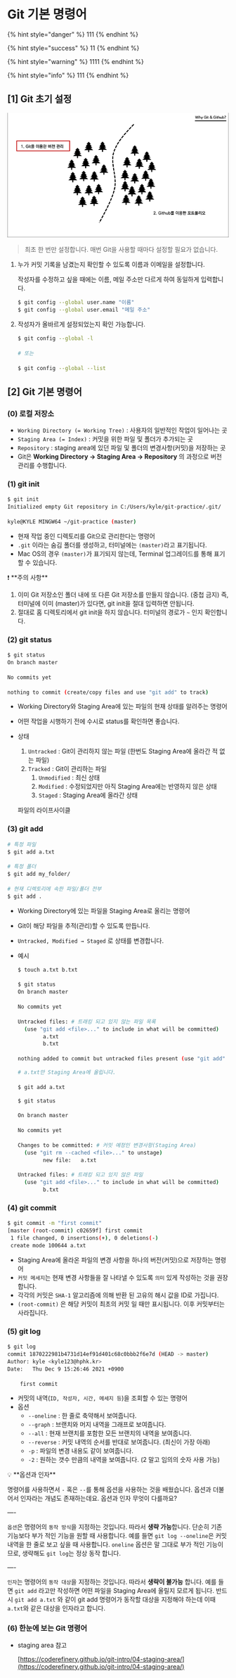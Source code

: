 # Git 기본 명령어

{% hint style="danger" %}
111
{% endhint %}

{% hint style="success" %}
11
{% endhint %}

{% hint style="warning" %}
1111
{% endhint %}

{% hint style="info" %}
111
{% endhint %}

## \[1] Git 초기 설정

![](<../.gitbook/assets/Untitled 2.png>)

> 최초 한 번만 설정합니다. 매번 Git을 사용할 때마다 설정할 필요가 없습니다.

1.  누가 커밋 기록을 남겼는지 확인할 수 있도록 이름과 이메일을 설정합니다.

    작성자를 수정하고 싶을 때에는 이름, 메일 주소만 다르게 하여 동일하게 입력합니다.

    ```bash
    $ git config --global user.name "이름"
    $ git config --global user.email "메일 주소"
    ```
2.  작성자가 올바르게 설정되었는지 확인 가능합니다.

    ```bash
    $ git config --global -l

    # 또는

    $ git config --global --list
    ```

## \[2] Git 기본 명령어

### (0) 로컬 저장소

* `Working Directory (= Working Tree)` : 사용자의 일반적인 작업이 일어나는 곳
* `Staging Area (= Index)` : 커밋을 위한 파일 및 폴더가 추가되는 곳
* `Repository` : staging area에 있던 파일 및 폴더의 변경사항(커밋)을 저장하는 곳
* Git은 **Working Directory → Staging Area → Repository** 의 과정으로 버전 관리를 수행합니다.

### (1) git init

```bash
$ git init
Initialized empty Git repository in C:/Users/kyle/git-practice/.git/

kyle@KYLE MINGW64 ~/git-practice (master)
```

* 현재 작업 중인 디렉토리를 Git으로 관리한다는 명령어
* `.git` 이라는 숨김 폴더를 생성하고, 터미널에는 `(master)`라고 표기됩니다.
* Mac OS의 경우 `(master)`가 표기되지 않는데, Terminal 업그레이드를 통해 표기할 수 있습니다.

❗ \*\*주의 사항\*\*

1. 이미 Git 저장소인 폴더 내에 또 다른 Git 저장소를 만들지 않습니다. (중첩 금지) 즉, 터미널에 이미 (master)가 있다면, git init을 절대 입력하면 안됩니다.
2. 절대로 홈 디렉토리에서 git init을 하지 않습니다. 터미널의 경로가 `~` 인지 확인합니다.

### (2) git status

```bash
$ git status
On branch master

No commits yet

nothing to commit (create/copy files and use "git add" to track)
```

* Working Directory와 Staging Area에 있는 파일의 현재 상태를 알려주는 명령어
* 어떤 작업을 시행하기 전에 수시로 status를 확인하면 좋습니다.
*   상태

    1. `Untracked` : Git이 관리하지 않는 파일 (한번도 Staging Area에 올라간 적 없는 파일)
    2. `Tracked` : Git이 관리하는 파일
       1. `Unmodified` : 최신 상태
       2. `Modified` : 수정되었지만 아직 Staging Area에는 반영하지 않은 상태
       3. `Staged` : Staging Area에 올라간 상태

    파일의 라이프사이클

### (3) git **add**

```bash
# 특정 파일
$ git add a.txt

# 특정 폴더
$ git add my_folder/

# 현재 디렉토리에 속한 파일/폴더 전부
$ git add .
```

* Working Directory에 있는 파일을 Staging Area로 올리는 명령어
* Git이 해당 파일을 추적(관리)할 수 있도록 만듭니다.
* `Untracked, Modified → Staged` 로 상태를 변경합니다.
*   예시

    ```bash
    $ touch a.txt b.txt

    $ git status
    On branch master

    No commits yet

    Untracked files: # 트래킹 되고 있지 않는 파일 목록
      (use "git add <file>..." to include in what will be committed)
            a.txt
            b.txt

    nothing added to commit but untracked files present (use "git add" to track)
    ```

    ```bash
    # a.txt만 Staging Area에 올립니다.

    $ git add a.txt
    ```

    ```bash
    $ git status

    On branch master

    No commits yet

    Changes to be committed: # 커밋 예정인 변경사항(Staging Area)
      (use "git rm --cached <file>..." to unstage)
            new file:   a.txt

    Untracked files: # 트래킹 되고 있지 않은 파일
      (use "git add <file>..." to include in what will be committed)
            b.txt
    ```

### (4) git **commit**

```bash
$ git commit -m "first commit"
[master (root-commit) c02659f] first commit
 1 file changed, 0 insertions(+), 0 deletions(-)
 create mode 100644 a.txt
```

* Staging Area에 올라온 파일의 변경 사항을 하나의 버전(커밋)으로 저장하는 명령어
* `커밋 메세지`는 현재 변경 사항들을 잘 나타낼 수 있도록 `의미` 있게 작성하는 것을 권장합니다.
* 각각의 커밋은 `SHA-1` 알고리즘에 의해 반환 된 고유의 해시 값을 ID로 가집니다.
* `(root-commit)` 은 해당 커밋이 최초의 커밋 일 때만 표시됩니다. 이후 커밋부터는 사라집니다.

### (5) **git log**

```bash
$ git log
commit 1870222981b4731d14ef91d401c68c0bbb2f6e7d (HEAD -> master)
Author: kyle <kyle123@hphk.kr>
Date:   Thu Dec 9 15:26:46 2021 +0900

    first commit
```

* 커밋의 내역(`ID, 작성자, 시간, 메세지 등`)을 조회할 수 있는 명령어
* 옵션
  * `--oneline` : 한 줄로 축약해서 보여줍니다.
  * `--graph` : 브랜치와 머지 내역을 그래프로 보여줍니다.
  * `--all` : 현재 브랜치를 포함한 모든 브랜치의 내역을 보여줍니다.
  * `--reverse` : 커밋 내역의 순서를 반대로 보여줍니다. (최신이 가장 아래)
  * `-p` : 파일의 변경 내용도 같이 보여줍니다.
  * `-2` : 원하는 갯수 만큼의 내역을 보여줍니다. (2 말고 임의의 숫자 사용 가능)

💡 \*\*옵션과 인자\*\*

명령어를 사용하면서 `-` 혹은 `--`를 통해 옵션을 사용하는 것을 배웠습니다. 옵션과 더불어서 인자라는 개념도 존재하는데요. 옵션과 인자 무엇이 다를까요?

—-

`옵션`은 명령어의 `동작 방식`을 지정하는 것입니다. 따라서 **생략 가능**합니다. 단순히 기존 기능보다 부가 적인 기능을 원할 때 사용합니다. 예를 들면 `git log --oneline`은 커밋 내역을 한 줄로 보고 싶을 때 사용합니다. `oneline` 옵션은 말 그대로 부가 적인 기능이므로, 생략해도 `git log`는 정상 동작 합니다.

—-

`인자`는 명령어의 `동작 대상`을 지정하는 것입니다. 따라서 **생략이 불가능** 합니다. 예를 들면 `git add` 라고만 작성하면 어떤 파일을 Staging Area에 올릴지 모르게 됩니다. 반드시 `git add a.txt` 와 같이 git add 명령어가 동작할 대상을 지정해야 하는데 이때 `a.txt`와 같은 대상을 인자라고 합니다.

### (6) 한눈에 보는 Git 명령어

*   staging area 참고

    [https://coderefinery.github.io/git-intro/04-staging-area/](https://coderefinery.github.io/git-intro/04-staging-area/)

